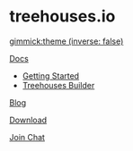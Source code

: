 <!-- Name of your wiki // Do NOT remove the leading `#` character.  -->

<!-- See additional notes below -->

# treehouses.io

[gimmick:theme (inverse: false)](darkly)

[Docs]()

  * [Getting Started](pages/docs/getting_started.md)
  * [Treehouses Builder](pages/docs/treehouses_builder.md)

[Blog](pages/blog/list.md)

[Download](pages/download.md)

[Join Chat](https://gitter.im/treehouses/Lobby?utm_source=share-link&utm_medium=link&utm_campaign=share-link) <!-- System Manual -->

<!-- Default theme (Read: http://dynalon.github.io/mdwiki/#!customizing.md#Theme_chooser)  -->

<!-- Navigation (Read: http://dynalon.github.io/mdwiki/#!quickstart.md#Adding_a_navigation)  

A more complex navigation example:

[Menu Item 1]()

  * # SubMenu Heading 1
  * [SubMenu Item 1](pages/subitem1.md)
  * [SubMenu Item 2](pages/subitem2.md)
  - - - -
  * # SubMenu Heading 2
  * [SubMenu Item 3](pages/subitem3.md)
  - - - -
  * # SubMenu Heading 3
  * [SubMenu Item 3](pages/subitem3.md)

[Menu Item 2](pages/item2.md)

[Menu Item 3](pages/item3.md) -->
